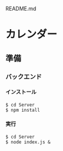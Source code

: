 README.md


# カレンダー

## 準備

### バックエンド

#### インストール
```
$ cd Server
$ npm install
```

#### 実行
```
$ cd Server
$ node index.js &
```

